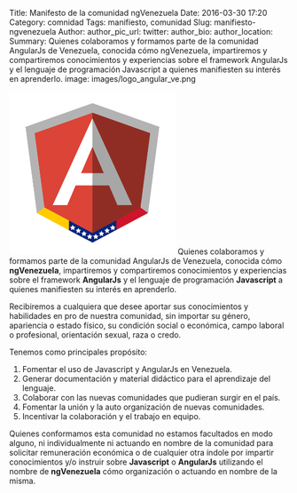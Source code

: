 Title: Manifesto de la comunidad ngVenezuela
Date: 2016-03-30 17:20
Category: comnidad
Tags: manifiesto, comunidad
Slug: manifiesto-ngvenezuela
Author:
author_pic_url:
twitter:
author_bio:
author_location:
Summary: Quienes colaboramos y formamos parte de la comunidad AngularJs de Venezuela, conocida cómo ngVenezuela, impartiremos y compartiremos conocimientos y experiencias sobre el framework AngularJs y el lenguaje de programación Javascript a quienes manifiesten su interés en aprenderlo.
image: images/logo_angular_ve.png

![ngVenezuela Logo](images/logo_angular_ve.png)
Quienes colaboramos y formamos parte de la comunidad AngularJs de Venezuela, conocida cómo **ngVenezuela**, impartiremos y compartiremos conocimientos y experiencias sobre el framework **AngularJs** y el lenguaje de programación **Javascript** a quienes manifiesten su interés en aprenderlo.

Recibiremos a cualquiera que desee aportar sus conocimientos y habilidades en pro de nuestra comunidad, sin importar su género, apariencia o estado físico, su condición social o económica, campo laboral o profesional, orientación sexual, raza o credo.

Tenemos como principales propósito:

1. Fomentar el uso de Javascript y AngularJs en Venezuela.
2. Generar documentación y material didáctico para el aprendizaje del lenguaje.
3. Colaborar con las nuevas comunidades que pudieran surgir en el país.
4. Fomentar la unión y la auto organización de nuevas comunidades.
5. Incentivar la colaboración y el trabajo en equipo.

Quienes conformamos esta comunidad no estamos facultados en modo alguno, ni individualmente ni actuando en nombre de la comunidad para solicitar remuneración económica o de cualquier otra índole por impartir conocimientos y/o instruir sobre **Javascript** o **AngularJs** utilizando el nombre de **ngVenezuela** cómo organización o actuando en nombre de la misma.
